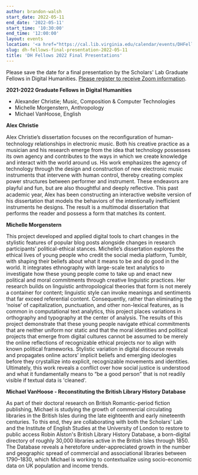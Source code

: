 ```yaml
---
author: brandon-walsh
start_date: 2022-05-11
end_date: '2022-05-11'
start_time: '10:30:00'
end_time: '12:00:00'
layout: events
location: '<a href="https://cal.lib.virginia.edu/calendar/events/DHFellows2022">Zoom event: Registration Required</a>'
slug: dh-fellows-final-presentation-2022-05-11
title: 'DH Fellows 2022 Final Presentations'
---
```


Please save the date for a final presentation by the Scholars' Lab Graduate Fellows in Digital Humanities. <a href="https://cal.lib.virginia.edu/calendar/events/DHFellows2022">Please register to receive Zoom information</a>.

**2021-2022 Graduate Fellows in Digital Humanities**

* Alexander Christie; Music, Composition & Computer Technologies
* Michelle Morgenstern, Anthropology
* Michael VanHoose, English

**Alex Christie**

Alex Christie’s dissertation focuses on the reconﬁguration of human-technology relationships in electronic music. Both his creative practice as a musician and his research emerge from the idea that technology possesses its own agency and contributes to the ways in which we create knowledge and interact with the world around us. His work emphasizes the agency of technology through the design and construction of new electronic music instruments that intervene with human control, thereby creating complex power structures between performer and instrument. These endeavors are playful and fun, but are also thoughtful and deeply reﬂective. This past academic year, Alex has been constructing an interactive website version of his dissertation that models the behaviors of the intentionally inefficient instruments he designs. The result is a multimodal dissertation that performs the reader and possess a form that matches its content.

**Michelle Morgenstern**

This project developed and applied digital tools to chart changes in the stylistic features of popular blog posts alongside changes in research participants’ political-ethical stances. Michelle’s dissertation explores the ethical lives of young people who credit the social media platform, Tumblr, with shaping their beliefs about what it means to be and do good in the world. It integrates ethnography with large-scale text analytics to investigate how these young people come to take up and enact new political and moral commitments through creative linguistic practices. Her research builds on linguistic anthropological theories that form is not merely a container for content; linguistic style can invoke meanings and sentiments that far exceed referential content. Consequently, rather than eliminating the ‘noise’ of capitalization, punctuation, and other non-lexical features, as is common in computational text analytics, this project places variations in orthography and typography at the center of analysis.  The results of this project demonstrate that these young people navigate ethical commitments that are neither uniform nor static and that the moral identities and political projects that emerge from digital cultures cannot be assumed to be merely the online reflections of recognizable ethical projects nor to align with known political frameworks. Stylistic variation in digital discourse reveals and propagates online actors’ implicit beliefs and emerging ideologies before they crystallize into explicit, recognizable movements and identities. Ultimately, this work reveals a conflict over how social justice is understood and what it fundamentally means to “be a good person” that is not readily visible if textual data is 'cleaned'.

**Michael VanHoose - Reconstituting the British Library History Database**

As part of their doctoral research on British Romantic-period fiction publishing, Michael is studying the growth of commercial circulating libraries in the British Isles during the late eighteenth and early nineteenth centuries. To this end, they are collaborating with both the Scholars' Lab and the Institute of English Studies at the University of London to restore to public access Robin Alston's British Library History Database, a born-digital directory of roughly 30,000 libraries active in the British Isles through 1850. The Database reveals a heretofore under-appreciated growth in the number and geographic spread of commercial and associational libraries between 1790–1830, which Michael is working to contextualize using socio-economic data on UK population and income trends. 
